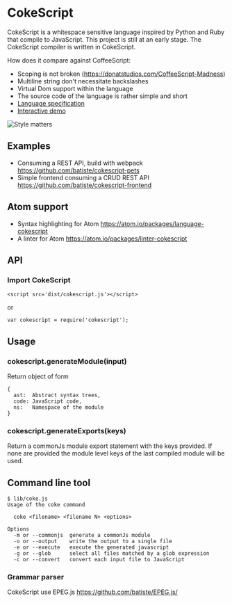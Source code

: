 # CokeScript

CokeScript is a whitespace sensitive language inspired by Python and Ruby that compile to JavaScript. This project is still at an early stage. The CokeScript compiler is written in CokeScript. 

How does it compare against CoffeeScript:

  - Scoping is not broken (https://donatstudios.com/CoffeeScript-Madness)
  - Multiline string don't necessitate backslashes
  - Virtual Dom support within the language
  - The source code of the language is rather simple and short
  - [Language specification](/doc/spec.md)
  - [Interactive demo](http://batiste.info/CokeScript)

![Style matters](https://raw.githubusercontent.com/batiste/CokeScript/master/css/eg-coke.png)

## Examples

 - Consuming a REST API, build with webpack https://github.com/batiste/cokescript-pets
 - Simple frontend consuming a CRUD REST API https://github.com/batiste/cokescript-frontend

## Atom support

 - Syntax highlighting for Atom https://atom.io/packages/language-cokescript 
 - A linter for Atom https://atom.io/packages/linter-cokescript

## API

### Import CokeScript

    <script src='dist/cokescript.js'></script>

or

    var cokescript = require('cokescript');

## Usage

### cokescript.generateModule(input)

Return object of form

    {
      ast:  Abstract syntax trees,
      code: JavaScript code,
      ns:   Namespace of the module
    }

### cokescript.generateExports(keys)

Return a commonJs module export statement with the keys provided. If none are provided
the module level keys of the last compiled module will be used.

## Command line tool

    $ lib/coke.js
    Usage of the coke command
    
      coke <filename> <filename N> <options>
    
    Options
      -m or --commonjs  generate a commonJs module
      -o or --output    write the output to a single file
      -e or --execute   execute the generated javascript
      -g or --glob      select all files matched by a glob expression
      -c or --convert   convert each input file to JavaScript
      
### Grammar parser

CokeScript use EPEG.js https://github.com/batiste/EPEG.js/
